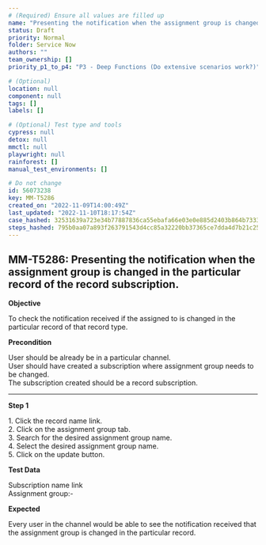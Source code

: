 ```yaml
---
# (Required) Ensure all values are filled up
name: "Presenting the notification when the assignment group is changed in the particular record of the record subscription."
status: Draft
priority: Normal
folder: Service Now
authors: ""
team_ownership: []
priority_p1_to_p4: "P3 - Deep Functions (Do extensive scenarios work?)"

# (Optional)
location: null
component: null
tags: []
labels: []

# (Optional) Test type and tools
cypress: null
detox: null
mmctl: null
playwright: null
rainforest: []
manual_test_environments: []

# Do not change
id: 56073238
key: MM-T5286
created_on: "2022-11-09T14:00:49Z"
last_updated: "2022-11-10T18:17:54Z"
case_hashed: 32531639a723e34b77887836ca55ebafa66e03e0e885d2403b864b7333768c7d4c66f04854d5fde8c269693ee3f74a48
steps_hashed: 795b0aa07a893f263791543d4cc85a32220bb37365ce7dda4d7b21c250f0da555154ea308c6da80d05405d2d0aa33eb6
---
```


<!-- (Auto-generated) Based on frontmatter's "key" and "name" -->

## MM-T5286: Presenting the notification when the assignment group is changed in the particular record of the record subscription.

**Objective**

To check the notification received if the assigned to is changed in the particular record of that record type.

**Precondition**

User should be already be in a particular channel.\
User should have created a subscription where assignment group needs to be changed.\
The subscription created should be a record subscription.

---

**Step 1**

1\. Click the record name link.\
2\. Click on the assignment group tab.\
3\. Search for the desired assignment group name.\
4\. Select the desired assignment group name.\
5\. Click on the update button.

**Test Data**

Subscription name link\
Assignment group:-

**Expected**

Every user in the channel would be able to see the notification received that the assignment group is changed in the particular record.
